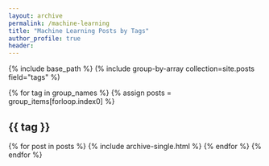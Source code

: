 ```yaml
---
layout: archive
permalink: /machine-learning
title: "Machine Learning Posts by Tags"
author_profile: true
header:
---
```


{% include base_path %}
(% include group-by-array
collection=site.posts field="tags" %)

{% for tag in group_names %}
  {% assign posts =  
  group_items[forloop.index0] %}
  <h2 id="{{tag | slugify }}"
  class="archive__subtitle">{{ tag }}</h2>
  {% for post in posts %}
    {% include archive-single.html %}
  {% endfor %}
{% endfor %}
